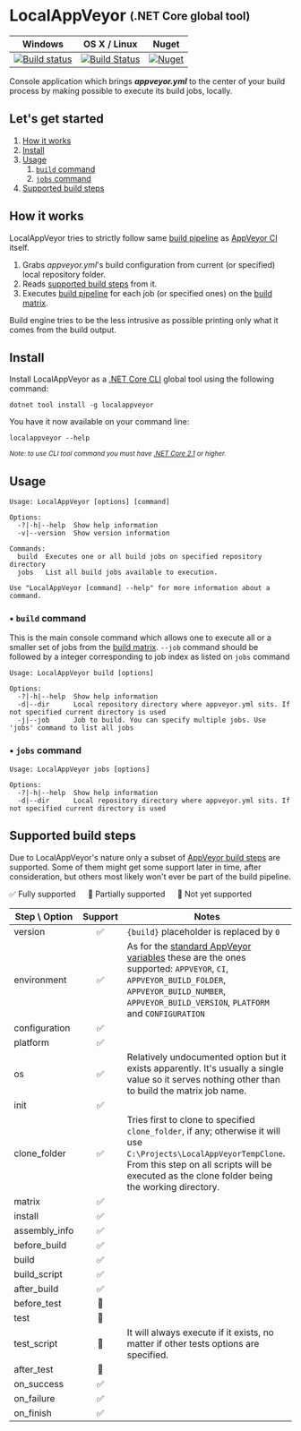 # LocalAppVeyor <sub><sup>(.NET Core global tool)</sup></sub>

| Windows | OS X / Linux  | Nuget  |
| ------------- |:-------------:| ----- |
|[![Build status](https://ci.appveyor.com/api/projects/status/hpi2lwuhrr2qbhfm?svg=true)](https://ci.appveyor.com/project/joaope/localappveyor)|[![Build Status](https://travis-ci.org/joaope/LocalAppVeyor.svg?branch=master)](https://travis-ci.org/joaope/LocalAppVeyor)|[![Nuget](https://img.shields.io/nuget/v/LocalAppVeyor.svg?maxAge=0)](https://www.nuget.org/packages/LocalAppVeyor/)|

Console application which brings _**appveyor.yml**_ to the center of your build process by making possible to execute 
its build jobs, locally.

## Let's get started

1. [How it works](#how-it-works)
2. [Install](#install)
3. [Usage](#usage)
   1. [```build``` command](#build-command)
   2. [```jobs``` command](#jobs-command)
4. [Supported build steps](#supported-build-steps)

## How it works
LocalAppVeyor tries to strictly follow same [build pipeline](https://www.appveyor.com/docs/build-configuration/#build-pipeline) 
as [AppVeyor CI](https://appveyor.com) itself.

1. Grabs _appveyor.yml_'s build configuration from current (or specified) local repository folder.
2. Reads [supported build steps](#supported-build-steps) from it.
3. Executes [build pipeline](https://www.appveyor.com/docs/build-configuration/#build-pipeline) for each job (or specified ones)
on the [build matrix](https://www.appveyor.com/docs/build-configuration/#build-matrix).

Build engine tries to be the less intrusive as possible printing only what it comes from the build output.

## Install

Install LocalAppVeyor as a [.NET Core CLI](https://docs.microsoft.com/en-us/dotnet/core/tools/?tabs=netcore2x) global tool using the following command:
```console
dotnet tool install -g localappveyor
```
You have it now available on your command line:

```console
localappveyor --help
```

<sup>*Note: to use CLI tool command you must have [.NET Core 2.1](https://github.com/aspnet/Home/wiki/2.1.0-Early-Access-Downloads) or higher.*</sup>

## Usage
```
Usage: LocalAppVeyor [options] [command]

Options:
  -?|-h|--help  Show help information
  -v|--version  Show version information

Commands:
  build  Executes one or all build jobs on specified repository directory
  jobs   List all build jobs available to execution.

Use "LocalAppVeyor [command] --help" for more information about a command.
```

### • `build` command
This is the main console command which allows one to execute all or a smaller set of jobs from the 
[build matrix](https://www.appveyor.com/docs/build-configuration/#build-matrix). `--job` command should be followed by a integer
corresponding to job index as listed on `jobs` command
```
Usage: LocalAppVeyor build [options]

Options:
  -?|-h|--help  Show help information
  -d|--dir      Local repository directory where appveyor.yml sits. If not specified current directory is used
  -j|--job      Job to build. You can specify multiple jobs. Use 'jobs' command to list all jobs
```

### • `jobs` command
```
Usage: LocalAppVeyor jobs [options]

Options:
  -?|-h|--help  Show help information
  -d|--dir      Local repository directory where appveyor.yml sits. If not specified current directory is used
```

## Supported build steps
Due to LocalAppVeyor's nature only a subset of [AppVeyor build steps](https://www.appveyor.com/docs/build-configuration/#build-pipeline)
are supported. Some of them might get some support later in time, after consideration, but others most likely won't ever be part 
of the build pipeline.

:white_check_mark: Fully supported &emsp; :large_blue_circle: Partially supported &emsp; :red_circle: Not yet supported

| Step \ Option  | Support           | Notes  |
| ------------- |:-------------:| ----- |
| version | :white_check_mark: | `{build}` placeholder is replaced by `0`
| environment | :white_check_mark: | As for the [standard AppVeyor variables](https://www.appveyor.com/docs/environment-variables/) these are the ones supported: `APPVEYOR`, `CI`, `APPVEYOR_BUILD_FOLDER`, `APPVEYOR_BUILD_NUMBER`, `APPVEYOR_BUILD_VERSION`, `PLATFORM` and `CONFIGURATION` |
| configuration | :white_check_mark: | |
| platform | :white_check_mark: | |
| os | :white_check_mark: | Relatively undocumented option but it exists apparently. It's usually a single value so it serves nothing other than to build the matrix job name. |
| init | :white_check_mark: | |
| clone_folder | :white_check_mark: | Tries first to clone to specified `clone_folder`, if any; otherwise it will use `C:\Projects\LocalAppVeyorTempClone`. From this step on all scripts will be executed as the clone folder being the working directory. |
| matrix | :white_check_mark: | |
| install | :white_check_mark: | |
| assembly_info | :white_check_mark: | |
| before_build | :white_check_mark: | |
| build | :white_check_mark: | |
| build_script | :white_check_mark: | |
| after_build | :white_check_mark: | |
| before_test | :red_circle: | |
| test | :red_circle: | |
| test_script | :large_blue_circle: | It will always execute if it exists, no matter if other tests options are specified. |
| after_test | :red_circle: | |
| on_success | :white_check_mark: | |
| on_failure | :white_check_mark: | |
| on_finish | :white_check_mark: | |
